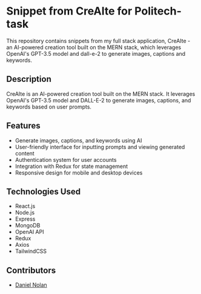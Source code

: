# Snippet from CreAIte for Politech-task

This repository contains snippets from my full stack application, CreAIte - an AI-powered creation tool built on the MERN stack, which leverages OpenAI's GPT-3.5 model and dall-e-2 to generate images, captions and keywords.

## Description

CreAIte is an AI-powered creation tool built on the MERN stack. It leverages OpenAI's GPT-3.5 model and DALL-E-2 to generate images, captions, and keywords based on user prompts.

## Features

- Generate images, captions, and keywords using AI
- User-friendly interface for inputting prompts and viewing generated content
- Authentication system for user accounts
- Integration with Redux for state management
- Responsive design for mobile and desktop devices

## Technologies Used

- React.js
- Node.js
- Express
- MongoDB
- OpenAI API
- Redux
- Axios
- TailwindCSS

## Contributors

- [Daniel Nolan](https://github.com/daniel-nolan85)

